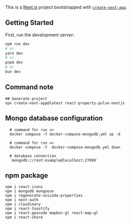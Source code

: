 This is a [Next.js](https://nextjs.org) project bootstrapped with [`create-next-app`](https://github.com/vercel/next.js/tree/canary/packages/create-next-app).

## Getting Started

First, run the development server:

```bash
npm run dev
# or
yarn dev
# or
pnpm dev
# or
bun dev
```

## Command note
```shell
## Generate project
npx create-next-app@latest react-property-pulse-nextjs
```

## Mongo database configuration

```shell
  # command for run => 
  docker compose -f docker-compose-mongodb.yml up -d

  # command for run => 
  docker compose -f  docker-compose-mongodb.yml down

  # database connection
  `mongodb://root:example@localhost:27099`
```

## npm package
```shell
npm i react-icons
npm i mongodb mongoose
npm i regenerate-unicode-properties
npm i next-auth
npm i cloudinary
npm i react-toastify
npm i react-geocode mapbox-gl react-map-gl
npm i react-share
```

